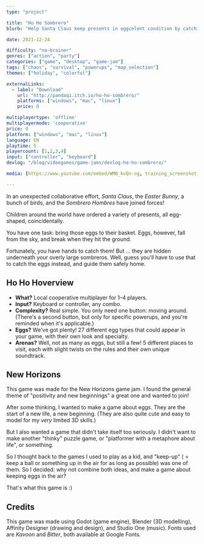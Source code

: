 ```yaml
---
type: "project"

title: "Ho Ho Sombrero"
blurb: "Help Santa Claus keep presents in eggcelent condition by catching them on your sombrero before they hit the ground."

date: 2021-12-24

difficulty: "no-brainer"
genres: ["action", "party"]
categories: ["game", "desktop", "game-jam"]
tags: ["chaos", "survival", "powerups", "map_selection"]
themes: ["holiday", "colorful"]

externalLinks:
  - label: "Download"
    url: "http://pandaqi.itch.io/ho-ho-sombrero/"
    platforms: ["windows", "mac", "linux"]
    price: 0 

multiplayertype: 'offline'
multiplayermode: 'cooperative'
price: 0
platform: ["windows", "mac", "linux"]
language: EN
playtime: 5
playercount: [1,2,3,4]
input: ["controller", "keyboard"]
devlog: "/blog/videogames/game-jams/devlog-ho-ho-sombrero/"

media: [https://www.youtube.com/embed/WMB_kvQn-og, training_screenshot,forest_screenshot,desert_screenshot,north_pole_screenshot,cuddly_clouds_screenshot]

---
```


In an unexpected collaborative effort, _Santa Claus_, the _Easter Bunny_, a bunch of birds, and the _Sombrero Hombres_ have joined forces!

Children around the world have ordered a variety of presents, all egg-shaped, coincidentally.

You have one task: bring those eggs to their basket. Eggs, however, fall from the sky, and break when they hit the ground. 

Fortunately, you have hands to catch them! But ... they are hidden underneath your overly large sombreros. Well, guess you'll have to use that to catch the eggs instead, and guide them safely home.

## Ho Ho Hoverview

* **What?** Local cooperative multiplayer for 1&ndash;4 players. 
* **Input?** Keyboard or controller, any combo. 
* **Complexity?** Real simple. You only need one button: moving around.  (There's a second button, but only for specific powerups, and you're reminded when it's applicable.)
* **Eggs?** We've got plenty! 27 different egg types that could appear in your game, with their own look and specialty. 
* **Arenas?** Well, not as many as eggs, but still a few! 5 different places to visit, each with slight twists on the rules and their own unique soundtrack.

## New Horizons
This game was made for the New Horizons game jam. I found the general theme of "positivity and new beginnings" a great one and wanted to join!

After some thinking, I wanted to make a game about eggs. They are the start of a new life, a new beginning. (They are also quite cute and easy to model for my _very_ limited 3D skills.)

But I also wanted a game that didn't take itself too seriously. I didn't want to make another "thinky" puzzle game, or "platformer with a metaphore about life", or something. 

So I thought back to the games I used to play as a kid, and "keep-up" ( = keep a ball or something up in the air for as long as possible) was one of them. So I decided: why not combine both ideas, and make a game about keeping eggs in the air?

That's what this game is :)

## Credits

This game was made using Godot (game engine), Blender (3D modelling), Affinity Designer (drawing and design), and Studio One (music). Fonts used are _Kavoon_ and _Bitter_, both available at Google Fonts. 